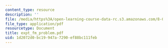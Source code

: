 ```yaml
---
content_type: resource
description: ''
file: /media/https%3A/open-learning-course-data-rc.s3.amazonaws.com/8-01x-physics-i-classical-mechanics-with-an-experimental-focus-fall-2002/1d2072d0bc19947a7290ef88bc111feb_expt_fm_problem.pdf
file_type: application/pdf
resourcetype: Document
title: expt_fm_problem.pdf
uid: 1d2072d0-bc19-947a-7290-ef88bc111feb
---
```

